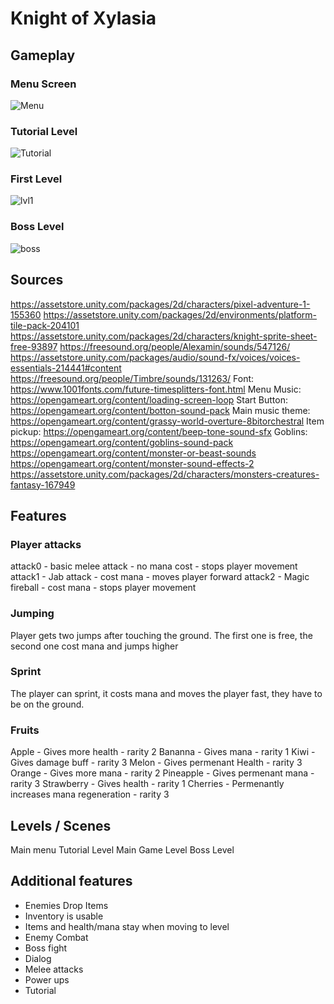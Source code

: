 # Knight of Xylasia

## Gameplay

### Menu Screen
![Menu](https://user-images.githubusercontent.com/81775200/178121814-c94a2ff2-9bf7-44cc-a75a-bdaa24383e6f.gif)

### Tutorial Level
![Tutorial](https://user-images.githubusercontent.com/81775200/178121817-63c0be7c-fd68-4e11-8691-1f2854bdf749.gif)

### First Level
![lvl1](https://user-images.githubusercontent.com/81775200/178121812-c8768537-4968-44ce-a18d-6508d1f0f1a9.gif)

### Boss Level
![boss](https://user-images.githubusercontent.com/81775200/178121807-86d4cc3e-1f58-4f15-806c-0dc961077193.gif)

## Sources

https://assetstore.unity.com/packages/2d/characters/pixel-adventure-1-155360
https://assetstore.unity.com/packages/2d/environments/platform-tile-pack-204101
https://assetstore.unity.com/packages/2d/characters/knight-sprite-sheet-free-93897
https://freesound.org/people/Alexamin/sounds/547126/
https://assetstore.unity.com/packages/audio/sound-fx/voices/voices-essentials-214441#content
https://freesound.org/people/Timbre/sounds/131263/
Font: https://www.1001fonts.com/future-timesplitters-font.html
Menu Music: https://opengameart.org/content/loading-screen-loop
Start Button: https://opengameart.org/content/botton-sound-pack
Main music theme: https://opengameart.org/content/grassy-world-overture-8bitorchestral
Item pickup: https://opengameart.org/content/beep-tone-sound-sfx
Goblins: https://opengameart.org/content/goblins-sound-pack
https://opengameart.org/content/monster-or-beast-sounds
https://opengameart.org/content/monster-sound-effects-2
https://assetstore.unity.com/packages/2d/characters/monsters-creatures-fantasy-167949


## Features
### Player attacks
attack0 - basic melee attack - no mana cost - stops player movement
attack1 - Jab attack - cost mana - moves player forward
attack2 - Magic fireball - cost mana - stops player movement

### Jumping
Player gets two jumps after touching the ground. The first one is free, the second one cost mana and jumps higher

### Sprint
The player can sprint, it costs mana and moves the player fast, they have to be on the ground.

### Fruits 
Apple - Gives more health - rarity 2
Bananna - Gives mana - rarity 1
Kiwi - Gives damage buff - rarity 3
Melon - Gives permenant Health - rarity 3
Orange - Gives more mana - rarity 2
Pineapple - Gives permenant mana - rarity 3
Strawberry - Gives health - rarity 1
Cherries - Permenantly increases mana regeneration - rarity 3

## Levels / Scenes
Main menu
Tutorial Level
Main Game Level
Boss Level

## Additional features
- Enemies Drop Items
- Inventory is usable
- Items and health/mana stay when moving to level
- Enemy Combat
- Boss fight
- Dialog
- Melee attacks
- Power ups
- Tutorial
